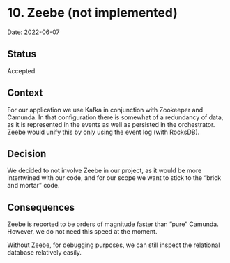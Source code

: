 # 10. Zeebe (not implemented) 

Date: 2022-06-07

## Status

Accepted

## Context

For our application we use Kafka in conjunction with Zookeeper and Camunda. In that configuration there is somewhat of a redundancy of data, as it is represented in the events as well as persisted in the orchestrator. Zeebe would unify this by only using the event log (with RocksDB). 

## Decision

We decided to not involve Zeebe in our project, as it would be more intertwined with our code, and for our scope we want to stick to the “brick and mortar” code. 

## Consequences

Zeebe is reported to be orders of magnitude faster than ”pure” Camunda. However, we do not need this speed at the moment.

Without Zeebe, for debugging purposes, we can still inspect the relational database relatively easily. 
